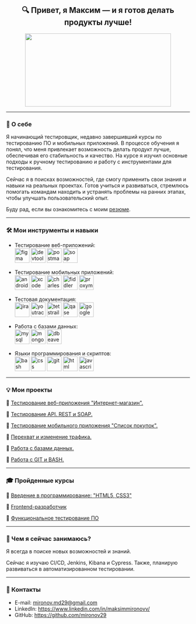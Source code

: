 <h2 align="center">🔍 Привет, я Максим — и я готов делать продукты лучше!</h2>

<div align="center">
  <img src="https://media.giphy.com/media/dWesBcTLavkZuG35MI/giphy.gif" width="400" height="200"/>
</div>

---

### 👋 О себе
Я начинающий тестировщик, недавно завершивший курсы по тестированию ПО и мобильных приложений. В процессе обучения я понял, что меня привлекает возможность делать продукт лучше, обеспечивая его стабильность и качество. На курсе я изучил основные подходы к ручному тестированию и работу с инструментами для тестирования.

Сейчас я в поисках возможностей, где смогу применить свои знания и навыки на реальных проектах. Готов учиться и развиваться, стремлюсь помогать командам находить и устранять проблемы на ранних этапах, чтобы улучшать пользовательский опыт.

Буду рад, если вы ознакомитесь с моим <a href="" target="_blank">резюме</a>. 

---

### 🛠 Мои инструменты и навыки

- Тестирование веб-приложений:
  <br>
  <img src="https://cdn.jsdelivr.net/gh/devicons/devicon/icons/figma/figma-original.svg" title="figma" alt="figma" width="40" height="40"/>
  <img src="https://d33wubrfki0l68.cloudfront.net/38b5c953a4667366685d55db55d057c86db1fc54/a0fdc/static/acae6b24d940347661ca901ea07f47c1/chrome-dev-logo-icon.png" title="devtools" alt="devtools" width="40" height="40"/>
  <img src="https://cdn.jsdelivr.net/gh/devicons/devicon@latest/icons/postman/postman-original.svg" title="postman" alt="postman" width="40" height="40" />
  <img src="https://encrypted-tbn0.gstatic.com/images?q=tbn:ANd9GcTDLj-17hLuPse4K5lo4VLNFRn89rjLSB-KKIZMdNjB0Q&s" title="soap" alt="soap" width="40" height="40" />

- Тестирование мобильных приложений:
  <br>
  <img src="https://cdn.jsdelivr.net/gh/devicons/devicon/icons/androidstudio/androidstudio-original.svg" title="android-studio" alt="android-studio" width="40" height="40"/>
  <img src="https://cdn.jsdelivr.net/gh/devicons/devicon/icons/xcode/xcode-original.svg" title="xcode" alt="xcode" width="40" height="40"/>
  <img src="https://cdn.icon-icons.com/icons2/3053/PNG/512/charles_proxy_macos_bigsur_icon_190302.png" title="charles-proxy" alt="charles-proxy" width="40" height="40"/>
  <img src="https://www.megaleechers.com/storage/Fiddler-Everywhere-Icon.png" title="fiddler" alt="fiddler" width="40" height="40"/>
  <img src="https://ph-files.imgix.net/f1aba60e-b071-4afd-bde6-7c123853a3ae.png?auto=format" title="proxyman" alt="proxyman" width="40" height="40"/>

- Тестовая документация:
  <br>
  <img src="https://cdn.jsdelivr.net/gh/devicons/devicon/icons/jira/jira-original.svg" title="jira" alt="jira" width="40" height="40"/>
  <img src="https://upload.wikimedia.org/wikipedia/commons/thumb/8/8d/YouTrack_Icon.svg/1024px-YouTrack_Icon.svg.png?20200803082248" title="youtrack" alt="youtrack" width="40" height="40"/>
  <img src="https://codahosted.io/packs/21236/unversioned/assets/LOGO/ba1091c59bab89cd2fd0f289622731fe16113d7b00905abe64759c313a4b73b76c1b0426076ed76cb74752234c734131df46992d5b8b48fc13e264240e4f7119f736cfeb64df36ded54b5cbf6198b9cadedf18dd0cac5c7dbcd16e6336c29363cd1292ba" title="testrail" alt="tetstrail" width="40" height="40"/>
  <img src="https://luna1.co/eb0187.png" title="qase" alt="qase" width="40" height="40"/>
  <img src="https://github.com/user-attachments/assets/38824eac-689b-4b8b-b91d-949b594b8877" title="google sheets" alt="google sheets" width="40" height="40"/>

- Работа с базами данных:
  <br>
  <img src="https://cdn.jsdelivr.net/gh/devicons/devicon/icons/mysql/mysql-original.svg" title="mysql" alt="mysql" width="40" height="40"/>
  <img src="https://cdn.jsdelivr.net/gh/devicons/devicon/icons/mongodb/mongodb-original.svg" title="mongodb" alt="mongodb" width="40" height="40"/>
  <img src="https://cdn.jsdelivr.net/gh/devicons/devicon@latest/icons/dbeaver/dbeaver-original.svg" title="dbeaver" alt="dbeaver" width="40" height="40"/>
  
- Языки программирования и скриптов:
  <br>
  <img src="https://cdn.jsdelivr.net/gh/devicons/devicon@latest/icons/bash/bash-original.svg" title="bash" alt="bash" width="40" height="40" />
  <img src="https://cdn.jsdelivr.net/gh/devicons/devicon@latest/icons/css3/css3-plain-wordmark.svg" title="css" alt="css" width="40" height="40" />
  <img src="https://cdn.jsdelivr.net/gh/devicons/devicon@latest/icons/git/git-original.svg" title="git" alt="git" width="40" height="40" />
  <img src="https://cdn.jsdelivr.net/gh/devicons/devicon@latest/icons/html5/html5-original-wordmark.svg" title="html" alt="html" width="40" height="40" />
  <img src="https://cdn.jsdelivr.net/gh/devicons/devicon@latest/icons/javascript/javascript-plain.svg" title="javascript" alt="javascript" width="40" height="40" />
  
---

### 💡 Мои проекты

🌟 <a href="https://github.com/mironov29/web/blob/main/README.md" target="_blank">Тестирование веб-приложения "Интернет-магазин".</a>

🌟 <a href="https://github.com/mironov29/api/blob/main/README.md" target="_blank">Тестирование API. REST и SOAP. </a>

🌟 <a href="https://github.com/mironov29/mobile/blob/main/README.md" target="_blank">Тестирование мобильного приложения "Список покупок".</a>

🌟 <a href="https://github.com/mironov29/charlesproxy/blob/main/README.md" target="_blank">Перехват и изменение трафика.</a>

🌟 <a href="https://github.com/mironov29/database/blob/main/README.md" target="_blank">Работа с базами данных.</a>

🌟 <a href="https://github.com/mironov29/git_bash/blob/main/README.md" target="_blank">Работа с GIT и BASH.</a>

---
### 🎓 Пройденные курсы

📜 <a href="https://p13.zdusercontent.com/attachment/10812405/HhicKcLKShGteOZCtY20xgZTH?token=eyJhbGciOiJkaXIiLCJlbmMiOiJBMTI4Q0JDLUhTMjU2In0..cFDjoDT0fC0NdUyiaLz0Tg.3WSrMysQ6vW77TxMFpWMgeBoWNvhzDB599tzqfEZxUcGbNThFJzUMhbQkHotmsUiQKMbZ70FLW2X2YdnmCdgp0dMrqiQ6Hn2ry_eax2_q4GAAndWIC6sXB60VUqLu5Bz6vD5aB3kh5yBf_1fsQgZrIRbTxCUCSkCgbbRgNtKrvFzoHuuoSUYPbUbQY-cMDbSiwNYi8y5dnr8zjrZ6mCtgPDQ0MbBohJlB_a-7ItMYZxcXxfIkW_czxyTKco2OFDrlCg2G19MBW7jqp9jKmFcD6qiYI1VYwZRQvZRq8TLZ2U.Pyro9kpxCSrpkD2wxpdvAw" target="_blank">Введение в программирование: "HTML5, CSS3"</a>

📜 <a href="https://p13.zdusercontent.com/attachment/10812405/3RCZvP0Ld0jP5DCCrMsbILpCP?token=eyJhbGciOiJkaXIiLCJlbmMiOiJBMTI4Q0JDLUhTMjU2In0..GE-XN2tFaV2004gZvACgxA.qJEm_wWAPDDyDccBBZoqc0sr7NMDhessf8_20n7OMGAvxCcA07x4Mg93cBYdHO-ME61k4MOkOaVicgFt7JY1E6SOnKL_qr05X9QpNiwJhdD7O3vaw3JryV4LA-jlnuk4IILJ07B_GzSX27NwylUg_dTt2xKoULluGs5JUb3zfkiFGEhjuhs09mTMT8xwHSLPCZnNKTWa1JQQ6lpsXsQ4scbkbSOBhcfo66IbEX-7WrA3fKccaQJlDDAXivXOjcqbMooL_XVYNgQxd1lJcTzdD6IPwP4G0JtpP0-cQ345CO8.drHEZxJXI8SEzd2PdTKKnw" target="_blank">Frontend-разработчик</a>

📜 <a href="https://p13.zdusercontent.com/attachment/10812405/HhicKcLKShGteOZCtY20xgZTH?token=eyJhbGciOiJkaXIiLCJlbmMiOiJBMTI4Q0JDLUhTMjU2In0..cFDjoDT0fC0NdUyiaLz0Tg.3WSrMysQ6vW77TxMFpWMgeBoWNvhzDB599tzqfEZxUcGbNThFJzUMhbQkHotmsUiQKMbZ70FLW2X2YdnmCdgp0dMrqiQ6Hn2ry_eax2_q4GAAndWIC6sXB60VUqLu5Bz6vD5aB3kh5yBf_1fsQgZrIRbTxCUCSkCgbbRgNtKrvFzoHuuoSUYPbUbQY-cMDbSiwNYi8y5dnr8zjrZ6mCtgPDQ0MbBohJlB_a-7ItMYZxcXxfIkW_czxyTKco2OFDrlCg2G19MBW7jqp9jKmFcD6qiYI1VYwZRQvZRq8TLZ2U.Pyro9kpxCSrpkD2wxpdvAw" target="_blank">Функциональное тестирование ПО</a>


---

### 🌱 Чем я сейчас занимаюсь?

Я всегда в поиске новых возможностей и знаний.

Сейчас я изучаю CI/CD, Jenkins, Kibana и Cypress. Также, планирую развиваться в автоматизированном тестировании.

---
### 📩 Контакты

- E-mail: <a href="mironov.md29@gmail.com" target="_blank">mironov.md29@gmail.com</a>
- LinkedIn: <a href="https://www.linkedin.com/in/maksimmironovv/" target="_blank">https://www.linkedin.com/in/maksimmironovv/</a>
- GitHub: <a href="https://github.com/mironov29" target="_blank">https://github.com/mironov29</a>
